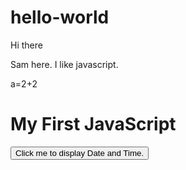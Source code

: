# hello-world

Hi there

Sam here. I like javascript.

a=2+2
<!DOCTYPE html><html><body><h1>My First JavaScript</h1><button type="button"onclick="document.getElementById('demo').innerHTML = Date()">Click me to display Date and Time.</button><p id="demo"></p></body></html> 
